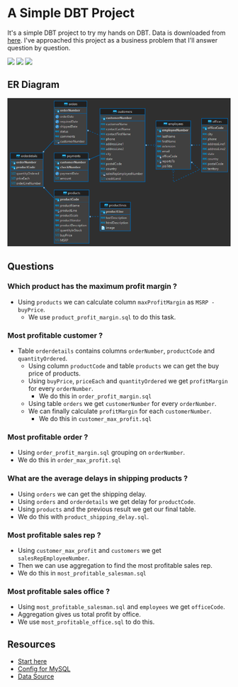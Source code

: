 # A Simple DBT Project
It's a simple DBT project to try my hands on DBT. 
Data is downloaded from [here](https://www.mysqltutorial.org/mysql-sample-database.aspx).
I've approached this project as a business problem that I'll answer question by question.

![](https://img.shields.io/badge/python-3.8.7-brightgreen)
![](https://img.shields.io/badge/dbt--core-%201.0.6-green)
![](https://img.shields.io/badge/dbt--mysql-%201.0.0-yellowgreen)

## ER Diagram
![ER Diagram](Images/ER.png)

## Questions

### Which product has the maximum profit margin ?
* Using `products` we can calculate column `maxProfitMargin` as `MSRP - buyPrice`.
  * We use `product_profit_margin.sql` to do this task.

### Most profitable customer ?
* Table `orderdetails` contains columns `orderNumber`, `productCode` and `quantityOrdered`.
  * Using column `productCode` and table `products` we can get the buy price of products.
  * Using `buyPrice`, `priceEach` and `quantityOrdered` we get `profitMargin` for every `orderNumber`.
    * We do this in `order_profit_margin.sql`
  * Using table `orders` we get `customerNumber` for every `orderNumber`.
  * We can finally calculate `profitMargin` for each `customerNumber`.
    * We do this in `customer_max_profit.sql`
  
### Most profitable order ?
* Using `order_profit_margin.sql` grouping on `orderNumber`.
* We do this in `order_max_profit.sql`

### What are the average delays in shipping products ?
* Using `orders` we can get the shipping delay.
* Using `orders` and `orderdetails` we get delay for `productCode`.
* Using `products` and the previous result we get our final table.
* We do this with `product_shipping_delay.sql`.

### Most profitable sales rep ?
* Using `customer_max_profit` and `customers` we get `salesRepEmployeeNumber`.
* Then we can use aggregation to find the most profitable sales rep.
* We do this in `most_profitable_salesman.sql`

### Most profitable sales office ?
* Using `most_profitable_salesman.sql` and `employees` we get `officeCode`.
* Aggregation gives us total profit by office.
* We use `most_profitable_office.sql` to do this.

## Resources
* [Start here](https://www.startdataengineering.com/post/dbt-data-build-tool-tutorial/#1-introduction)
* [Config for MySQL](https://github.com/dbeatty10/dbt-mysql#supported-features)
* [Data Source](https://www.mysqltutorial.org/mysql-sample-database.aspx)